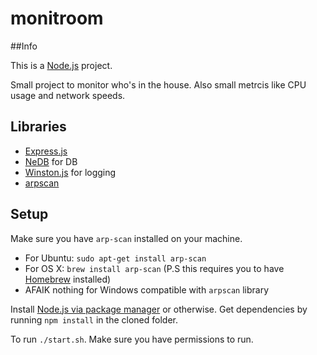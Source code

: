 # monitroom

##Info

This is a [Node.js](https://nodejs.org/) project.

Small project to monitor who's in the house. Also small metrcis like CPU usage and network speeds.

## Libraries

* [Express.js](https://expressjs.com/)
* [NeDB](https://github.com/louischatriot/nedb) for DB
* [Winston.js](https://github.com/winstonjs/winston) for logging
* [arpscan](https://github.com/goliatone/arpscan)

## Setup
Make sure you have `arp-scan` installed on your machine.

* For Ubuntu: `sudo apt-get install arp-scan`
* For OS X: `brew install arp-scan` (P.S this requires you to have [Homebrew](http://brew.sh/) installed)
* AFAIK nothing for Windows compatible with `arpscan` library

Install [Node.js via package manager](https://nodejs.org/en/download/package-manager/) or otherwise.
Get dependencies by running `npm install` in the cloned folder.

To run `./start.sh`. Make sure you have permissions to run.
